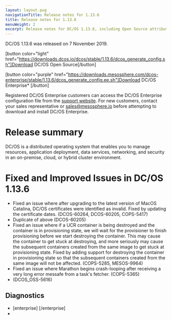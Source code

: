 ```yaml
---
layout: layout.pug
navigationTitle: Release notes for 1.13.6
title: Release notes for 1.13.6
menuWeight: 2
excerpt: Release notes for DC/OS 1.13.6, including Open Source attribution, and version policy.
---
```

DC/OS 1.13.6 was released on 7 November 2019.

[button color="light" href="https://downloads.dcos.io/dcos/stable/1.13.6/dcos_generate_config.sh"]Download DC/OS Open Source[/button]

[button color="purple" href="https://downloads.mesosphere.com/dcos-enterprise/stable/1.13.6/dcos_generate_config.ee.sh"]Download DC/OS Enterprise* [/button]

Registered DC/OS Enterprise customers can access the DC/OS Enterprise configuration file from the [support website](https://support.mesosphere.com/s/downloads). For new customers, contact your sales representative or <a href="mailto:sales@mesosphere.io">sales@mesosphere.io</a> before attempting to download and install DC/OS Enterprise.


# Release summary
DC/OS is a distributed operating system that enables you to manage resources, application deployment, data services, networking, and security in an on-premise, cloud, or hybrid cluster environment.

# Fixed and Improved Issues in DC/OS 1.13.6
<!-- The issues that have been fixed and improved in DC/OS 1.13.6 are grouped by feature, functional area, or component.  -->
- Fixed an issue where after upgrading to the latest version of MacOS Catalina, DC/OS certificates were identified as invalid. Fixed by updating the certificate dates. (DCOS-60264, DCOS-60205, COPS-5417)
- Duplicate of above (DCOS-60205)
- Fixed an issue where if a UCR container is being destroyed and the container is in provisioning state, we will wait for the provisioner to finish provisioning before we start destroying the container. This may cause the container to get stuck at destroying, and more seriously may cause the subsequent containers created from the same image to get stuck at provisioning state. Fixed by adding support for destroying the container in provisioning state so that the subsequent containers created from the same image will not be affected. (COPS-5285, MESOS-9964)
- Fixed an issue where Marathon begins crash-looping after receiving a very long error messafe from a task's fetcher. (COPS-5365)
- (DCOS_OSS-5616)


## Diagnostics
- [enterprise] [/enterprise]
- 
